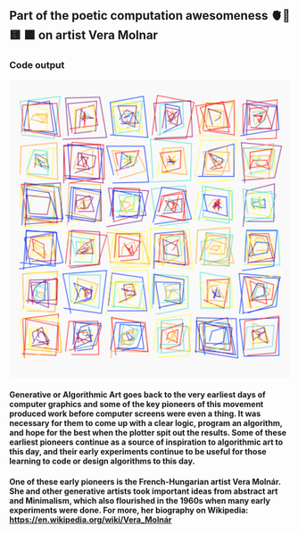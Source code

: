 ## Part of the poetic computation awesomeness 🫀👾 🟨 🟪 on artist Vera Molnar

### Code output 
![Output Example](molnar-1.png)

#### Generative or Algorithmic Art goes back to the very earliest days of computer graphics and some of the key pioneers of this movement produced work before computer screens were even a thing. It was necessary for them to come up with a clear logic, program an algorithm, and hope for the best when the plotter spit out the results. Some of these earliest pioneers continue as a source of inspiration to algorithmic art to this day, and their early experiments continue to be useful for those learning to code or design algorithms to this day.

#### One of these early pioneers is the French-Hungarian artist Vera Molnár. She and other generative artists took important ideas from abstract art and Minimalism, which also flourished in the 1960s when many early experiments were done. For more, her biography on Wikipedia: https://en.wikipedia.org/wiki/Vera_Molnár
